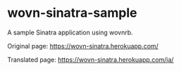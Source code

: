 # wovn-sinatra-sample
A sample Sinatra application using wovnrb.

Original page: https://wovn-sinatra.herokuapp.com/

Translated page: https://wovn-sinatra.herokuapp.com/ja/
